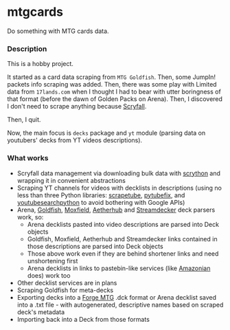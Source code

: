 # mtgcards
Do something with MTG cards data.

### Description

This is a hobby project.

It started as a card data scraping from `MTG Goldfish`. Then, some JumpIn! packets info scraping 
was added. Then, there was some play with Limited data from `17lands.com` when I thought I had to 
bear with utter boringness of that format (before the dawn of Golden Packs on Arena). Then, I 
discovered I don't need to scrape anything because [Scryfall](https://scryfall.com).

Then, I quit.

Now, the main focus is `decks` package and `yt` module (parsing data on youtubers' decks from YT videos 
descriptions).

### What works

* Scryfall data management via downloading bulk data with [scrython](https://github.com/NandaScott/Scrython) and wrapping it in convenient 
  abstractions
* Scraping YT channels for videos with decklists in descriptions (using no less than three Python 
  libraries: [scrapetube](https://github.com/dermasmid/scrapetube), [pytubefix](https://github.com/JuanBindez/pytubefix), and [youtubesearchpython](https://github.com/alexmercerind/youtube-search-python) to avoid bothering with Google 
  APIs)
* Arena, [Goldfish](https://www.mtggoldfish.com), [Moxfield](https://www.moxfield.com), [Aetherhub](https://aetherhub.com) and [Streamdecker](https://www.streamdecker.com/landing) deck parsers work, so:
    * Arena decklists pasted into video descriptions are parsed into Deck objects
    * Goldfish, Moxfield, Aetherhub and Streamdecker links contained in those descriptions are parsed into Deck objects
    * Those above work even if they are behind shortener links and need unshortening first
    * Arena decklists in links to pastebin-like services (like [Amazonian](https://www.youtube.com/@Amazonian) does) work too
* Other decklist services are in plans
* Scraping Goldfish for meta-decks
* Exporting decks into a [Forge MTG](https://github.com/Card-Forge/forge) .dck format or Arena decklist saved into a .txt file - with 
  autogenerated, descriptive names based on scraped deck's metadata
* Importing back into a Deck from those formats




